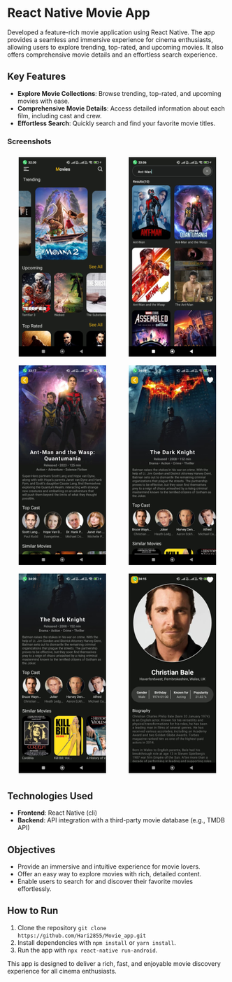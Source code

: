 # React Native Movie App

Developed a feature-rich movie application using React Native. The app provides a seamless and immersive experience for cinema enthusiasts, allowing users to explore trending, top-rated, and upcoming movies. It also offers comprehensive movie details and an effortless search experience.

## Key Features
- **Explore Movie Collections**: Browse trending, top-rated, and upcoming movies with ease.
- **Comprehensive Movie Details**: Access detailed information about each film, including cast and crew.
- **Effortless Search**: Quickly search and find your favorite movie titles.

### Screenshots

<div style="display: flex; justify-content: space-around; flex-wrap: wrap;">
    <img src="./assets/home.jpeg" alt="Trending Movies" style="width: 200px; margin: 10px;">
    <img src="./assets/search.jpeg" alt="Top Rated Movies" style="width: 200px; margin: 10px;">
    <img src="./assets/moviedetail.jpeg" alt="Upcoming Movies" style="width: 200px; margin: 10px;">
    <img src="./assets/moviedetail2.jpeg" alt="Movie Details" style="width: 200px; margin: 10px;">
    <img src="./assets/moviedetail3.jpeg" alt="Search Movies" style="width: 200px; margin: 10px;">
    <img src="./assets/castdetail.jpeg" alt="Search Movies" style="width: 200px; margin: 10px;">
</div>

## Technologies Used
- **Frontend**: React Native (cli)
- **Backend**: API integration with a third-party movie database (e.g., TMDB API)

## Objectives
- Provide an immersive and intuitive experience for movie lovers.
- Offer an easy way to explore movies with rich, detailed content.
- Enable users to search for and discover their favorite movies effortlessly.

## How to Run
1. Clone the repository `git clone https://github.com/Hari2855/Movie_app.git`
2. Install dependencies with `npm install` or `yarn install`.
3. Run the app with `npx react-native run-android`.

This app is designed to deliver a rich, fast, and enjoyable movie discovery experience for all cinema enthusiasts.
